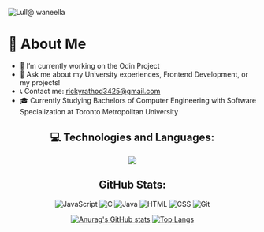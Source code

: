 ![Lull@ waneella](https://user-images.githubusercontent.com/123428369/221057193-582ef11e-41b1-416f-8b29-63113e53f7f0.gif)


# 📖 About Me
* 🌱 I’m currently working on the Odin Project
* 💬 Ask me about my University experiences, Frontend Development, or my projects!
* 📞 Contact me: rickyrathod3425@gmail.com
* 🎓 Currently Studying Bachelors of Computer Engineering with Software Specialization at Toronto Metropolitan University



</div>
  <h2 align="center">💻 Technologies and Languages:</h2>
  <p align="center"> 
    <img src="https://skillicons.dev/icons?i=html,css,javascript,c,java,python,git,github,vscode,ps,discord,matlab">
  </p>
  <h2 align="center">GitHub Stats:</h3>
<div align="center">
  
![JavaScript](https://img.shields.io/badge/-JavaScript-000?&logo=JavaScript)
![C](https://img.shields.io/badge/-C-000?&logo=C)
![Java](https://img.shields.io/badge/-Java-000?&logo=Java&logoColor=007396)
![HTML](https://img.shields.io/badge/HTML-000?&logo=html5)
![CSS](https://img.shields.io/badge/CSS-000?&logo=css3)
![Git](https://img.shields.io/badge/Git-000?&logo=git)


<!--
**RickyRathod/RickyRathod** is a ✨ _special_ ✨ repository because its `README.md` (this file) appears on your GitHub profile.

Here are some ideas to get you started:

- 🔭 I’m currently working on ...
- 🌱 I’m currently learning 
- 👯 I’m looking to collaborate on ...
- 🤔 I’m looking for help with ...
- 💬 Ask me about ...
- 📫 How to reach me: ...
- 😄 Pronouns: ...
- ⚡ Fun fact: ...
-->
[![Anurag's GitHub stats](https://github-readme-stats.vercel.app/api?username=RickyRathod&count_private=true&show_icons=true&theme=tokyonight)](https://github.com/anuraghazra/github-readme-stats)
[![Top Langs](https://github-readme-stats.vercel.app/api/top-langs/?username=RickyRathod&langs_count=8&count_private=true&show_icons=true&theme=tokyonight&layout=compact&lang_count=10)](https://github.com/anuraghazra/github-readme-stats)
